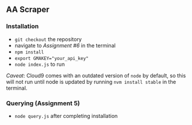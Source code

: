 ## AA Scraper

### Installation

* `git checkout` the repository
* navigate to _Assignment #6_ in the terminal
* `npm install` 
* `export GMAKEY="your_api_key"`
* `node index.js` to run

_Caveat_: Cloud9 comes with an outdated version of `node` by default, so this will not run until node is updated by running `nvm install stable` in the terminal. 

### Querying (Assignment 5)

* `node query.js` after completing installation
